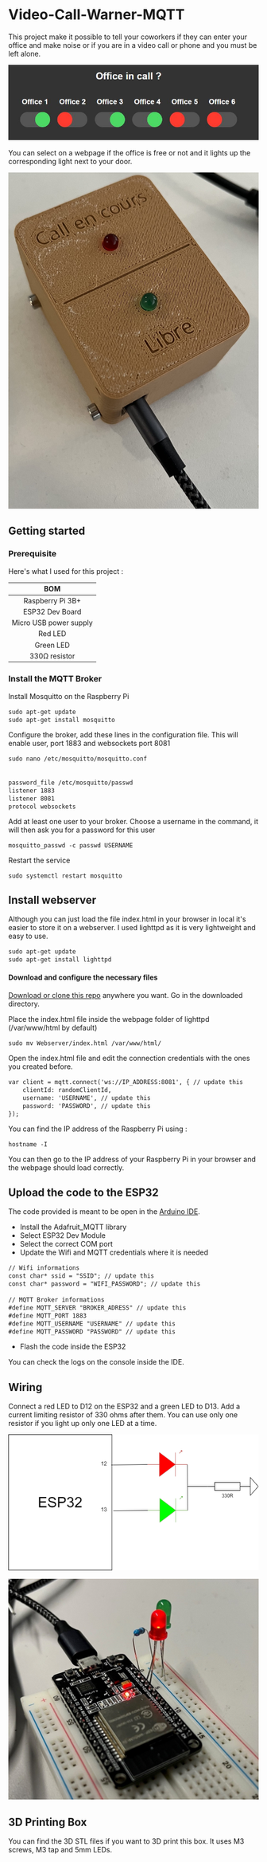 # Video-Call-Warner-MQTT
 
This project make it possible to tell your coworkers if they can enter your office and make noise or if you are in a video call or phone and you must be left alone.

![webpage](images/webpage.jpg)

You can select on a webpage if the office is free or not and it lights up the corresponding light next to your door.

![box](images/box.jpeg)

## Getting started

### Prerequisite

Here's what I used for this project :

|   BOM   |
|:---------:|
| Raspberry Pi 3B+|
| ESP32 Dev Board|
| Micro USB power supply
| Red LED |
| Green LED |
| 330Ω resistor|

### Install the MQTT Broker

Install Mosquitto on the Raspberry Pi
```
sudo apt-get update
sudo apt-get install mosquitto
```

Configure the broker, add these lines in the configuration file. This will enable user, port 1883 and websockets port 8081
```
sudo nano /etc/mosquitto/mosquitto.conf


password_file /etc/mosquitto/passwd
listener 1883
listener 8081
protocol websockets
```

Add at least one user to your broker. Choose a username in the command, it will then ask you for a password for this user
```
mosquitto_passwd -c passwd USERNAME
```
Restart the service
```
sudo systemctl restart mosquitto
```

## Install webserver

Although you can just load the file index.html in your browser in local it's easier to store it on a webserver. I used lighttpd as it is very lightweight and easy to use.

```
sudo apt-get update
sudo apt-get install lighttpd
```

#### Download and configure the necessary files
[Download or clone this repo](https://geektechstuff.com/2019/09/09/introduction-to-github-raspberry-pi/) anywhere you want. Go in the downloaded directory.

Place the index.html file inside the webpage folder of lighttpd (/var/www/html by default)
```
sudo mv Webserver/index.html /var/www/html/
```
Open the index.html file and edit the connection credentials with the ones you created before.
```
var client = mqtt.connect('ws://IP_ADDRESS:8081', { // update this
    clientId: randomClientId,
    username: 'USERNAME', // update this
    password: 'PASSWORD', // update this
});
```

You can find the IP address of the Raspberry Pi using :

```
hostname -I
```

You can then go to the IP address of your Raspberry Pi in your browser and the webpage should load correctly.

## Upload the code to the ESP32

The code provided is meant to be open in the [Arduino IDE](https://www.arduino.cc/en/software).
- Install the Adafruit_MQTT library
- Select ESP32 Dev Module
- Select the correct COM port
- Update the Wifi and MQTT credentials where it is needed
```
// Wifi informations
const char* ssid = "SSID"; // update this
const char* password = "WIFI_PASSWORD"; // update this

// MQTT Broker informations
#define MQTT_SERVER "BROKER_ADRESS" // update this
#define MQTT_PORT 1883 
#define MQTT_USERNAME "USERNAME" // update this
#define MQTT_PASSWORD "PASSWORD" // update this
```
- Flash the code inside the ESP32

You can check the logs on the console inside the IDE.

## Wiring

Connect a red LED to D12 on the ESP32 and a green LED to D13. Add a current limiting resistor of 330 ohms after them. You can use only one resistor if you light up only one LED at a time.

![schematic](images/schematic.png)

![esp32](images/esp32.jpg)

## 3D Printing Box

You can find the 3D STL files if you want to 3D print this box. It uses M3 screws, M3 tap and 5mm LEDs.